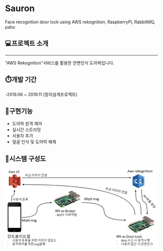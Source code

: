 # Sauron
Face recognition door lock using AWS rekognition, RaspberryPi, RabbitMQ, paho

## 💻프로젝트 소개
---

"AWS Rekognition"서비스를 활용한 안면인식 도어락입니다.


## ⏱️개발 기간
-2019.06 ~ 2019.11 (창의설계프로젝트)

## 📄구현기능
- 도어락 원격 제어
- 실시간 스트리밍
- 사용자 추가
- 얼굴 인식 및 도어락 해제

## 🔎시스템 구성도
![시스템_구성도](https://github.com/yunsarasak/Sauron/blob/main/System_Architecture.png)

